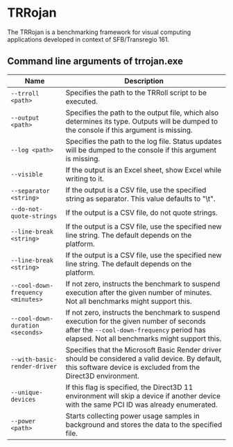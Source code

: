 # TRRojan
The TRRojan is a benchmarking framework for visual computing applications developed in context of SFB/Transregio 161.

## Command line arguments of trrojan.exe

| Name                               | Description |
|---	                             |--- |
| `--trroll <path>`                  | Specifies the path to the TRRoll script to be executed. |
| `--output <path>`	                 | Specifies the path to the output file, which also determines its type. Outputs will be dumped to the console if this argument is missing. |
| `--log <path>`                     | Specifies the path to the log file. Status updates will be dumped to the console if this argument is missing. |
| `--visible`  	                     | If the output is an Excel sheet, show Excel while writing to it. |
| `--separator <string>`             | If the output is a CSV file, use the specified string as separator. This value defaults to "\t". |
| `--do-not-quote-strings`           | If the output is a CSV file, do not quote strings. |
| `--line-break <string>`            | If the output is a CSV file, use the specified new line string. The default depends on the platform. |
| `--line-break <string>`            | If the output is a CSV file, use the specified new line string. The default depends on the platform. |
| `--cool-down-frequency <minutes>`  | If not zero, instructs the benchmark to suspend execution after the given number of minutes. Not all benchmarks might support this. |
| `--cool-down-duration <seconds>`   | If not zero, instructs the benchmark to suspend execution for the given number of seconds after the `--cool-down-frequency` period has elapsed. Not all benchmarks might support this. |
| `--with-basic-render-driver`       | Specifies that the Microsoft Basic Render driver should be considered a valid device. By default, this software device is excluded from the Direct3D environment. |
| `--unique-devices`                 | If this flag is specified, the Direct3D 11 environment will skip a device if another device with the same PCI ID was already enumerated. |
| `--power <path>`                   | Starts collecting power usage samples in background and stores the data to the specified file. |
